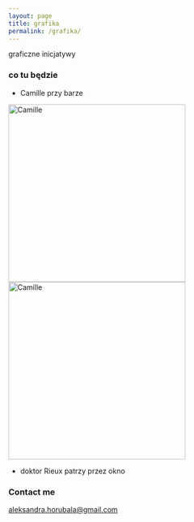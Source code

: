 ```yaml
---
layout: page
title: grafika
permalink: /grafika/
---
```


graficzne inicjatywy

### co tu będzie

- Camille przy barze

<img src="{{ site.baseurl }}/images/camille.gif" alt="Camille" style="width: 350px;"/>
<img src="{{ site.baseurl }}/images/camille2.gif" alt="Camille" style="width: 350px;"/>


- doktor Rieux patrzy przez okno


### Contact me

[aleksandra.horubala@gmail.com](mailto:aleksandra.horubala@gmail.com)
